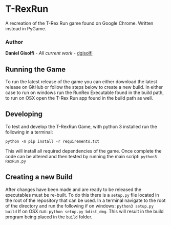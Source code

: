 # T-RexRun

A recreation of the T-Rex Run game found on Google Chrome. Written instead in PyGame.

### Author

**Daniel Gisolfi** - *All current work* - [dgisolfi](https://github.com/dgisolfi)

## Running the Game

To run the latest release of the game you can either download the latest release on GitHub or follow the steps below to create a new build. In either case to run on windows run the RunRex Executable found in the build path, to run on OSX open the T-Rex Run app found in the build path as well.

## Developing

To test and develop the T-RexRun Game, with python 3 installed run the following in a terminal:

`python -m pip install -r requirements.txt `

This will install all required dependencies of the game. Once complete the code can be altered and then tested by running the main script: `python3 RexRun.py`

## Creating a new Build

After changes have been made and are ready to be released the executables must be re-built. To do this there is a `setup.py`  file located in the root of the repository that can be used. In a terminal navigate to the root of the directory and run the following if on windows: `python3 setup.py build` If on OSX run: `python setup.py bdist_dmg`. This will result in the build program being placed in the `build` folder.

## Troubleshooting

There is an error currently when running PyGame on OSX, the error causes the FPS to drop drastically. if this occurs follow these steps to resolve the issue:

1. Run the T-RexRun program(RexRun.py)
2. In your dock, you will see the PyGame Icon(snake with a controller in his mouth). Right-Click on it.
3. Go to Options and click "Show in Finder"
4. Finder will open and you will see the python application. (Rocket Icon)
5. Right-click the python application and click "Get Info".
6. Check the box "Open in Low Resolution" and it should now run at around 60fps.